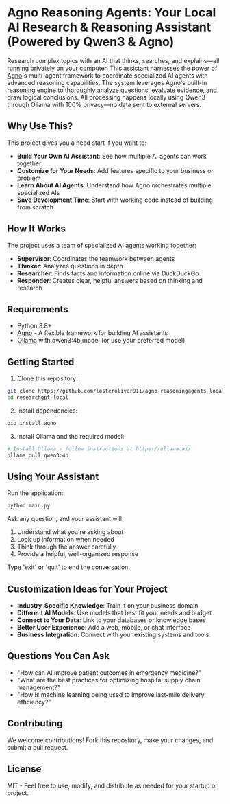 # Agno Reasoning Agents: Your Local AI Research & Reasoning Assistant (Powered by Qwen3 & Agno)

Research complex topics with an AI that thinks, searches, and explains—all running privately on your computer. This assistant harnesses the power of [Agno](https://github.com/agno-ai/agno)'s multi-agent framework to coordinate specialized AI agents with advanced reasoning capabilities. The system leverages Agno's built-in reasoning engine to thoroughly analyze questions, evaluate evidence, and draw logical conclusions. All processing happens locally using Qwen3 through Ollama with 100% privacy—no data sent to external servers.

## Why Use This?

This project gives you a head start if you want to:

- **Build Your Own AI Assistant**: See how multiple AI agents can work together
- **Customize for Your Needs**: Add features specific to your business or problem
- **Learn About AI Agents**: Understand how Agno orchestrates multiple specialized AIs
- **Save Development Time**: Start with working code instead of building from scratch

## How It Works

The project uses a team of specialized AI agents working together:

- **Supervisor**: Coordinates the teamwork between agents
- **Thinker**: Analyzes questions in depth
- **Researcher**: Finds facts and information online via DuckDuckGo
- **Responder**: Creates clear, helpful answers based on thinking and research

## Requirements

- Python 3.8+
- [Agno](https://github.com/agno-ai/agno) - A flexible framework for building AI assistants
- [Ollama](https://ollama.ai/) with qwen3:4b model (or use your preferred model)

## Getting Started

1. Clone this repository:
```bash
git clone https://github.com/lesteroliver911/agno-reasoningagents-local.git
cd researchgpt-local
```

2. Install dependencies:
```bash
pip install agno
```

3. Install Ollama and the required model:
```bash
# Install Ollama - follow instructions at https://ollama.ai/
ollama pull qwen3:4b
```

## Using Your Assistant

Run the application:

```bash
python main.py
```

Ask any question, and your assistant will:
1. Understand what you're asking about
2. Look up information when needed
3. Think through the answer carefully
4. Provide a helpful, well-organized response

Type 'exit' or 'quit' to end the conversation.

## Customization Ideas for Your Project

- **Industry-Specific Knowledge**: Train it on your business domain
- **Different AI Models**: Use models that best fit your needs and budget
- **Connect to Your Data**: Link to your databases or knowledge bases
- **Better User Experience**: Add a web, mobile, or chat interface
- **Business Integration**: Connect with your existing systems and tools

## Questions You Can Ask

- "How can AI improve patient outcomes in emergency medicine?"
- "What are the best practices for optimizing hospital supply chain management?"
- "How is machine learning being used to improve last-mile delivery efficiency?"

## Contributing

We welcome contributions! Fork this repository, make your changes, and submit a pull request.

## License

MIT - Feel free to use, modify, and distribute as needed for your startup or project. 
